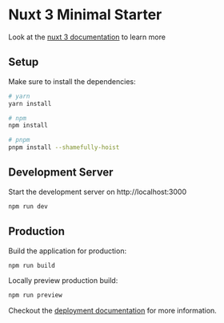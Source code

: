 # Nuxt 3 Minimal Starter

Look at the [nuxt 3 documentation](https://v3.nuxtjs.org) to learn more
 
## Setup

Make sure to install the dependencies:

```bash
# yarn
yarn install

# npm
npm install 

# pnpm
pnpm install --shamefully-hoist
```

## Development Server

Start the development server on http://localhost:3000

```bash
npm run dev
```

## Production

Build the application for production:

```bash
npm run build
```

Locally preview production build:

```bash
npm run preview
```

Checkout the [deployment documentation](https://v3.nuxtjs.org/guide/deploy/presets) for more information.
